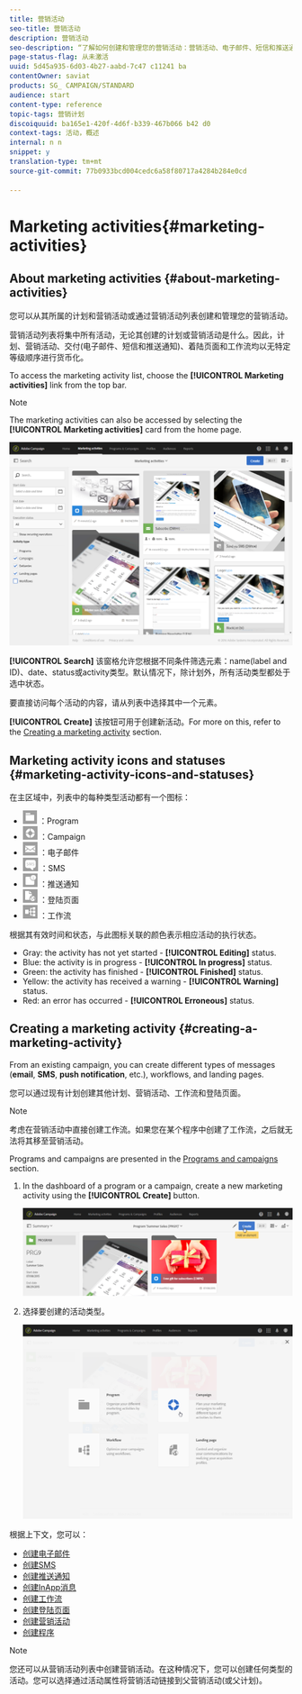 ```yaml
---
title: 营销活动
seo-title: 营销活动
description: 营销活动
seo-description: “了解如何创建和管理您的营销活动：营销活动、电子邮件、短信和推送通知交付、登陆页面、工作流。您可以轻松设计新活动、编辑现有活动并查看其状态和有效性”。
page-status-flag: 从未激活
uuid: 5d45a935-6d03-4b27-aabd-7c47 c11241 ba
contentOwner: saviat
products: SG_ CAMPAIGN/STANDARD
audience: start
content-type: reference
topic-tags: 营销计划
discoiquuid: ba165e1-420f-4d6f-b339-467b066 b42 d0
context-tags: 活动，概述
internal: n n
snippet: y
translation-type: tm+mt
source-git-commit: 77b0933bcd004cedc6a58f80717a4284b284e0cd

---
```



# Marketing activities{#marketing-activities}

## About marketing activities {#about-marketing-activities}

您可以从其所属的计划和营销活动或通过营销活动列表创建和管理您的营销活动。

营销活动列表将集中所有活动，无论其创建的计划或营销活动是什么。因此，计划、营销活动、交付(电子邮件、短信和推送通知)、着陆页面和工作流均以无特定等级顺序进行货币化。

To access the marketing activity list, choose the **[!UICONTROL Marketing activities]** link from the top bar.

>[!NOTE]
>
>The marketing activities can also be accessed by selecting the **[!UICONTROL Marketing activities]** card from the home page.

![](assets/marketing_activities_1.png)

**[!UICONTROL Search]** 该窗格允许您根据不同条件筛选元素：name(label and ID)、date、status或activity类型。默认情况下，除计划外，所有活动类型都处于选中状态。

要直接访问每个活动的内容，请从列表中选择其中一个元素。

**[!UICONTROL Create]** 该按钮可用于创建新活动。For more on this, refer to the [Creating a marketing activity](../../start/using/marketing-activities.md#creating-a-marketing-activity) section.

## Marketing activity icons and statuses {#marketing-activity-icons-and-statuses}

在主区域中，列表中的每种类型活动都有一个图标：

* ![](assets/marketing_program_icon.png) ：Program
* ![](assets/marketing_campaign_icon.png) ：Campaign
* ![](assets/marketing_email_icon.png) ：电子邮件
* ![](assets/marketing_sms_icon.png) ：SMS
* ![](assets/marketing_push_icon.png) ：推送通知
* ![](assets/marketing_lp_icon.png) ：登陆页面
* ![](assets/marketing_workflow_icon.png) ：工作流

根据其有效时间和状态，与此图标关联的颜色表示相应活动的执行状态。

* Gray: the activity has not yet started - **[!UICONTROL Editing]** status.
* Blue: the activity is in progress - **[!UICONTROL In progress]** status.
* Green: the activity has finished - **[!UICONTROL Finished]** status.
* Yellow: the activity has received a warning - **[!UICONTROL Warning]** status.
* Red: an error has occurred - **[!UICONTROL Erroneous]** status.

## Creating a marketing activity {#creating-a-marketing-activity}

From an existing campaign, you can create different types of messages (**email**, **SMS**, **push notification**, etc.), workflows, and landing pages.

您可以通过现有计划创建其他计划、营销活动、工作流和登陆页面。

>[!NOTE]
>
>考虑在营销活动中直接创建工作流。如果您在某个程序中创建了工作流，之后就无法将其移至营销活动。

Programs and campaigns are presented in the [Programs and campaigns](../../start/using/programs-and-campaigns.md) section.

1. In the dashboard of a program or a campaign, create a new marketing activity using the **[!UICONTROL Create]** button.

   ![](assets/marketing_activiy_creation_1.png)

1. 选择要创建的活动类型。

   ![](assets/marketing_activiy_creation_2.png)

根据上下文，您可以：

* [创建电子邮件](../../channels/using/creating-an-email.md)
* [创建SMS](../../channels/using/creating-an-sms-message.md)
* [创建推送通知](../../channels/using/preparing-and-sending-a-push-notification.md)
* [创建InApp消息](../../channels/using/about-in-app-messaging.md)
* [创建工作流](../../automating/using/building-a-workflow.md#creating-a-workflow)
* [创建登陆页面](../../channels/using/about-landing-pages.md)
* [创建营销活动](../../start/using/programs-and-campaigns.md#creating-a-campaign)
* [创建程序](../../start/using/programs-and-campaigns.md#creating-a-program)

>[!NOTE]
>
>您还可以从营销活动列表中创建营销活动。在这种情况下，您可以创建任何类型的活动。您可以选择通过活动属性将营销活动链接到父营销活动(或父计划)。

